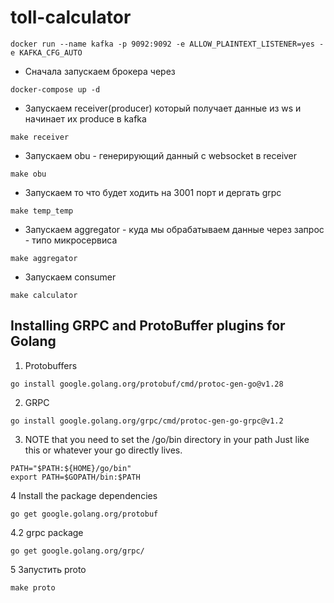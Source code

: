 # toll-calculator
```
docker run --name kafka -p 9092:9092 -e ALLOW_PLAINTEXT_LISTENER=yes -e KAFKA_CFG_AUTO
```



- Сначала запускаем брокера через
```
docker-compose up -d
```

- Запускаем receiver(producer) который получает данные из ws и начинает их produce в kafka
```
make receiver
```

- Запускаем obu - генерирующий данный с websocket в receiver
```
make obu
```

- Запускаем то что будет ходить на 3001 порт и дергать grpc

```
make temp_temp
```

- Запускаем aggregator - куда мы обрабатываем данные через запрос - типо микросервиса

```
make aggregator
```

- Запускаем consumer
```
make calculator
```

## Installing GRPC and ProtoBuffer plugins for Golang
1. Protobuffers
```
go install google.golang.org/protobuf/cmd/protoc-gen-go@v1.28   
```

2. GRPC

```
go install google.golang.org/grpc/cmd/protoc-gen-go-grpc@v1.2
```

3. NOTE that you need to set the /go/bin directory in your path
Just like this or whatever your go directly lives.

```
PATH="$PATH:${HOME}/go/bin"
export PATH=$GOPATH/bin:$PATH

```


4 Install the package dependencies
```
go get google.golang.org/protobuf
```

4.2 grpc package
```
go get google.golang.org/grpc/
```


5 Запустить proto
```
make proto
```